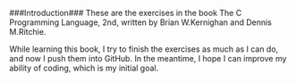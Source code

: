 ###Introduction###
These are the exercises in the book The C Programming Language, 2nd, written by Brian W.Kernighan and Dennis M.Ritchie.

While learning this book, I try to finish the exercises as much as I can do, and now I push them into GitHub. In the meantime, I hope I can improve my ability of coding, which is my initial goal.
